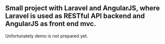 ## Small project with Laravel and AngularJS, where Laravel is used as RESTful API backend and AngularJS as front end mvc.

Unfortunately demo is not prepared yet.


